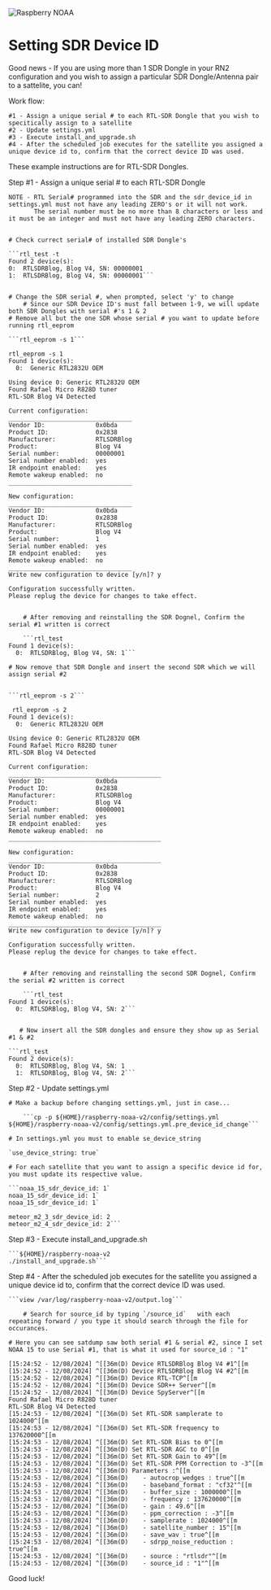 ![Raspberry NOAA](../assets/header_1600_v2.png)

# Setting SDR Device ID

Good news - If you are using more than 1 SDR Dongle in your RN2 configuration and you wish to assign a particular SDR Dongle/Antenna pair to a sattelite, you can!

  Work flow:

    #1 - Assign a unique serial # to each RTL-SDR Dongle that you wish to specitically assign to a satellite  
    #2 - Update settings.yml 
    #3 - Execute install_and_upgrade.sh
    #4 - After the scheduled job executes for the satellite you assigned a unique device id to, confirm that the correct device ID was used.

  These example instructions are for RTL-SDR Dongles. 

  Step #1 - Assign a unique serial # to each RTL-SDR Dongle

    NOTE - RTL Serial# programmed into the SDR and the sdr_device_id in settings.yml must not have any leading ZERO's or it will not work.  
           The serial number must be no more than 8 characters or less and it must be an integer and must not have any leading ZERO characters.


    # Check currect serial# of installed SDR Dongle's

	```rtl_test -t
	Found 2 device(s):
  	0:  RTLSDRBlog, Blog V4, SN: 00000001
  	1:  RTLSDRBlog, Blog V4, SN: 00000001```


	# Change the SDR serial #, when prompted, select 'y' to change
        # Since our SDR Device ID's must fall between 1-9, we will update both SDR Dongles with serial #'s 1 & 2
	# Remove all but the one SDR whose serial # you want to update before running rtl_eeprom 

	```rtl_eeprom -s 1```

	rtl_eeprom -s 1
	Found 1 device(s):
	  0:  Generic RTL2832U OEM

	Using device 0: Generic RTL2832U OEM
	Found Rafael Micro R828D tuner
	RTL-SDR Blog V4 Detected

	Current configuration:
	__________________________________
	Vendor ID:              0x0bda
	Product ID:             0x2838
	Manufacturer:           RTLSDRBlog
	Product:                Blog V4
	Serial number:          00000001
	Serial number enabled:  yes
	IR endpoint enabled:    yes
	Remote wakeup enabled:  no
 	__________________________________

	New configuration:
	__________________________________
	Vendor ID:              0x0bda
	Product ID:             0x2838
	Manufacturer:           RTLSDRBlog
	Product:                Blog V4
	Serial number:          1
	Serial number enabled:  yes
	IR endpoint enabled:    yes
	Remote wakeup enabled:  no
	__________________________________
	Write new configuration to device [y/n]? y

	Configuration successfully written.
	Please replug the device for changes to take effect.
	

        # After removing and reinstalling the SDR Dognel, Confirm the serial #1 written is correct

        ```rtl_test
	Found 1 device(s):
	  0:  RTLSDRBlog, Blog V4, SN: 1```

	# Now remove that SDR Dongle and insert the second SDR which we will assign serial #2 


	```rtl_eeprom -s 2```

	 rtl_eeprom -s 2
	Found 1 device(s):
	  0:  Generic RTL2832U OEM

	Using device 0: Generic RTL2832U OEM
	Found Rafael Micro R828D tuner
	RTL-SDR Blog V4 Detected

	Current configuration:
	__________________________________________
	Vendor ID:              0x0bda
	Product ID:             0x2838
	Manufacturer:           RTLSDRBlog
	Product:                Blog V4
	Serial number:          00000001
	Serial number enabled:  yes
	IR endpoint enabled:    yes
	Remote wakeup enabled:  no
	__________________________________________

	New configuration:
	__________________________________________
	Vendor ID:              0x0bda
	Product ID:             0x2838
	Manufacturer:           RTLSDRBlog
	Product:                Blog V4
	Serial number:          2
	Serial number enabled:  yes
	IR endpoint enabled:    yes
	Remote wakeup enabled:  no
	__________________________________________
	Write new configuration to device [y/n]? y

	Configuration successfully written.
	Please replug the device for changes to take effect.


        # After removing and reinstalling the second SDR Dognel, Confirm the serial #2 written is correct

        ```rtl_test
	Found 1 device(s):
	  0:  RTLSDRBlog, Blog V4, SN: 2```


       # Now insert all the SDR dongles and ensure they show up as Serial #1 & #2

	```rtl_test
	Found 2 device(s):
	  0:  RTLSDRBlog, Blog V4, SN: 1
	  1:  RTLSDRBlog, Blog V4, SN: 2```


  Step #2 - Update settings.yml 

	# Make a backup before changing settings.yml, just in case...

        ```cp -p ${HOME}/raspberry-noaa-v2/config/settings.yml ${HOME}/raspberry-noaa-v2/config/settings.yml.pre_device_id_change```

	# In settings.yml you must to enable se_device_string

	`use_device_string: true`

	# For each satellite that you want to assign a specific device id for, you must update its respective value. 

	```noaa_15_sdr_device_id: 1`
	noaa_15_sdr_device_id: 1`
	noaa_15_sdr_device_id: 1`

	meteor_m2_3_sdr_device_id: 2
	meteor_m2_4_sdr_device_id: 2```

  Step #3 - Execute install_and_upgrade.sh

	```${HOME}/raspberry-noaa-v2
	./install_and_upgrade.sh```

  Step #4 - After the scheduled job executes for the satellite you assigned a unique device id to, confirm that the correct device ID was used.

       
	```view /var/log/raspberry-noaa-v2/output.log```

        # Search for source_id by typing `/source_id`   with each repeating forward / you type it should search through the file for occurances.

	# Here you can see satdump saw both serial #1 & serial #2, since I set NOAA 15 to use Serial #1, that is what it used for source_id : "1"

	[15:24:52 - 12/08/2024] ^[[36m(D) Device RTLSDRBlog Blog V4 #1^[[m
	[15:24:52 - 12/08/2024] ^[[36m(D) Device RTLSDRBlog Blog V4 #2^[[m
	[15:24:52 - 12/08/2024] ^[[36m(D) Device RTL-TCP^[[m
	[15:24:52 - 12/08/2024] ^[[36m(D) Device SDR++ Server^[[m
	[15:24:52 - 12/08/2024] ^[[36m(D) Device SpyServer^[[m
	Found Rafael Micro R828D tuner
	RTL-SDR Blog V4 Detected
	[15:24:53 - 12/08/2024] ^[[36m(D) Set RTL-SDR samplerate to 1024000^[[m
	[15:24:53 - 12/08/2024] ^[[36m(D) Set RTL-SDR frequency to 137620000^[[m
	[15:24:53 - 12/08/2024] ^[[36m(D) Set RTL-SDR Bias to 0^[[m
	[15:24:53 - 12/08/2024] ^[[36m(D) Set RTL-SDR AGC to 0^[[m
	[15:24:53 - 12/08/2024] ^[[36m(D) Set RTL-SDR Gain to 49^[[m
	[15:24:53 - 12/08/2024] ^[[36m(D) Set RTL-SDR PPM Correction to -3^[[m
	[15:24:53 - 12/08/2024] ^[[36m(D) Parameters :^[[m
	[15:24:53 - 12/08/2024] ^[[36m(D)    - autocrop_wedges : true^[[m
	[15:24:53 - 12/08/2024] ^[[36m(D)    - baseband_format : "cf32"^[[m
	[15:24:53 - 12/08/2024] ^[[36m(D)    - buffer_size : 1000000^[[m
	[15:24:53 - 12/08/2024] ^[[36m(D)    - frequency : 137620000^[[m
	[15:24:53 - 12/08/2024] ^[[36m(D)    - gain : 49.6^[[m
	[15:24:53 - 12/08/2024] ^[[36m(D)    - ppm_correction : -3^[[m
	[15:24:53 - 12/08/2024] ^[[36m(D)    - samplerate : 1024000^[[m
	[15:24:53 - 12/08/2024] ^[[36m(D)    - satellite_number : 15^[[m
	[15:24:53 - 12/08/2024] ^[[36m(D)    - save_wav : true^[[m
	[15:24:53 - 12/08/2024] ^[[36m(D)    - sdrpp_noise_reduction : true^[[m
	[15:24:53 - 12/08/2024] ^[[36m(D)    - source : "rtlsdr"^[[m
	[15:24:53 - 12/08/2024] ^[[36m(D)    - source_id : "1"^[[m
      
Good luck!


